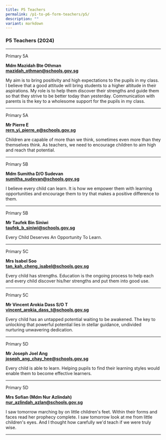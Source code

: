 ```yaml
---
title: P5 Teachers
permalink: /p1-to-p6-form-teachers/p5/
description: ""
variant: markdown
---
```

### P5 Teachers (2024)

* * *

Primary 5A

**Mdm Mazidah Bte Othman** <br>
[**mazidah_othman@schools.gov.sg**](mailto:mazidah_othman@schools.gov.sg)

My aim is to bring positivity and high expectations to the pupils in my class. I believe that a good attitude will bring students to a higher altitude in their aspirations. My role is to help them discover their strengths and guide them so that they strive to be better today than yesterday. Communication with parents is the key to a wholesome support for the pupils in my class.

* * *
Primary 5A

**Mr Pierre E** <br>
[**rern_yi_pierre_e@schools.gov.sg**](mailto:rern_yi_pierre_e@schools.gov.sg)

Children are capable of more than we think, sometimes even more than they themselves think. As teachers, we need to encourage children to aim high and reach that potential.

* * *
Primary 5B

**Mdm Sumitha D/O Sudevan** <br>
[**sumitha_sudevan@schools.gov.sg**](mailto:sumitha_sudevan@schools.gov.sg)

I believe every child can learn. It is how we empower them with learning opportunities and encourage them to try that makes a positive difference to them.

* * *
Primary 5B

**Mr Taufek Bin Siniwi** <br>
[**taufek_b_siniwi@schools.gov.sg**](mailto:taufek_b_siniwi@schools.gov.sg)

Every Child Deserves An Opportunity To Learn.

* * *
Primary 5C

**Mrs Isabel Soo** <br>
[**tan_kah_cheng_isabel@schools.gov.sg**](mailto:tan_kah_cheng_isabel@schools.gov.sg)

Every child has strengths. Education is the ongoing process to help each and every child discover his/her strengths and put them into good use.

* * *
Primary 5C

**Mr Vincent Arokia Dass S/O T** <br>
[**vincent\_arokia\_dass\_t@schools.gov.sg**](mailto:vincent_arokia_dass_t@schools.gov.sg)

Every child has an untapped potential waiting to be awakened. The key to unlocking that powerful potential lies in stellar guidance, undivided nurturing unwavering dedication.

* * *
Primary 5D

**Mr Joseph Joel Ang** <br>
[**joseph_ang_chay_hee@schools.gov.sg**](mailto:joseph_ang_chay_hee@schools.gov.sg)

Every child is able to learn. Helping pupils to find their learning styles would enable them to become effective learners.

* * *
Primary 5D

**Mrs Sofian (Mdm Nur Azlindah)** <br>
[**nur_azlindah_azlan@schools.gov.sg**](mailto:nur_azlindah_azlan@schools.gov.sg)

I saw tomorrow marching by on little children's feet. Within their forms and faces read her prophecy complete. I saw tomorrow look at me from little children's eyes. And I thought how carefully we'd teach if we were truly wise.

* * *